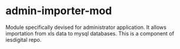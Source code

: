 admin-importer-mod
==================

Module specifically devised for administrator application. It allows importation from xls data to mysql databases. This is a component of iesdigital repo.
